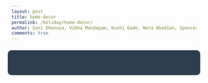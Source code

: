 ```yaml
---
layout: post
title: home-decor
permalink: /holiday/home-decor/
author: Soni Dhenuva, Vibha Mandayam, Kushi Gade, Nora Ahadian, Spencer Lyons
comments: true
---
```


<script>
  // Toggle visibility of item lists
  function toggleItems(id) {
    const selectedItem = document.getElementById(id);
    const currentState = selectedItem.style.display;
    selectedItem.style.display = currentState === 'none' ? 'block' : 'none';
  }

  // Handle item selection
  function selectItem(button, type, category) {
    const color = type === 'most' ? 'green' : 'red';
    button.style.backgroundColor = color;
    button.style.color = 'white';

    // Show the post form
    const formContainer = document.getElementById('post-form');
    formContainer.style.display = 'block';

    // Pre-fill form data based on the selected category
    document.getElementById('title').value = `${category} - ${type} favorite`;
    document.getElementById('comment').value = `I selected ${button.innerText} as my ${type} favorite because`;
    // Set the group to "Dnero Store" and set the category for the dropdown
    document.getElementById('group-select').value = 'Dnero Store';
    document.getElementById('channel-select').value = category;

    const channelID = button.getAttribute('data-channel-id');
    document.getElementById('postForm').setAttribute('data-channel-id', channelID); // Save the channel ID to the form
  }
</script>

<script type="module">
  import { pythonURI, fetchOptions } from '{{ site.baseurl }}/assets/js/api/config.js';

  // Fetch all arguments for a specific channel
  async function fetchArguments(channelId) {
    try {
      const response = await fetch(`${pythonURI}/api/posts/filter`, {
        ...fetchOptions,
        method: 'POST',
        headers: { 'Content-Type': 'application/json' },
        body: JSON.stringify({ channel_id: channelId })
      });

      if (!response.ok) throw new Error('Failed to fetch arguments: ' + response.statusText);

      const argumentsData = await response.json();
      argumentContainer.innerHTML = ""; // Clear existing arguments

      argumentsData.forEach(arg => {
        const card = document.createElement("div");
        card.classList.add("argument-card");

        const text = document.createElement("p");
        text.innerHTML = `<strong>${arg.user_name}:</strong> ${arg.comment}`; // Adjusted to match backend response structure

        card.appendChild(text);
        argumentContainer.appendChild(card);
      });
    } catch (error) {
      console.error('Error fetching arguments:', error);
    }
  }

  // Handle item selection
  function selectItem(button, type, category) {
    const color = type === 'most' ? 'green' : 'red';
    button.style.backgroundColor = color;
    button.style.color = 'white';

    // Create a post when an item is selected
    if (type === 'most') {
      document.getElementById('group-select').value = "Dnero Store";
      document.getElementById('channel-select').value = category;

      const postForm = document.getElementById('post-form');
      postForm.style.display = "block"; // Display post form
    }
  }

  // Handle form submission
  document.getElementById('postForm').addEventListener('submit', async (e) => {
    e.preventDefault();

    const title = document.getElementById('title').value;
    const comment = document.getElementById('comment').value;
    const group = document.getElementById('group-select').value;
    const channel = document.getElementById('channel-select').value;
    const channelID = document.getElementById('postForm').getAttribute('data-channel-id'); // Retrieve the saved channel ID
    const postData = {
      title: title,
      comment: comment,
      channel_id: channelID
    }

    try {
      const response = await fetch(`${pythonURI}/api/post`, {
        ...fetchOptions,
        method: 'POST',
        headers: { 'Content-Type': 'application/json' },
        body: JSON.stringify(postData)
      });

      if (!response.ok) throw new Error('Failed to add post: ' + response.statusText);
      alert("Post added successfully!");

    } catch (error) {
      console.error('Error adding post:', error);
    }
  });
</script>


<style>
  .container {
    display: flex;
    flex-direction: column;
    align-items: center;
    width: 100%;
    max-width: 1200px;
    padding: 20px;
    box-sizing: border-box;
  }
    .data {
        display: flex;
        align-items: flex-start;
        max-width: 800px;
        width: 100%;
        background-color: #2c3e50;
        padding: 20px;
        border-radius: 10px;
        box-shadow: 0 0 10px rgba(0, 0, 0, 0.1);
    }
    .left-side {
        display: flex;
        flex-direction: column;
        align-items: flex-start;
        margin-right: 20px;
    }
    .details {
        display: flex;
        flex-direction: column;
        align-items: flex-start;
    }
    .post-item {
        background-color: #0e4184;
        padding: 10px;
        margin-bottom: 10px;
        border-radius: 5px;
        color: #ffffff;
    }
    .post-item h3 {
        margin: 0 0 5px 0;
    }
    .post-item p {
        margin: 0;
    }
    .category-box {
  width: 100%; /* Set a consistent width */
  max-width: 800px; /* Adjust based on desired box width */
  background-color: #000000;
  padding: 20px;
  border-radius: 10px;
  box-shadow: 0 0 10px rgba(0, 0, 0, 0.1);
  margin: 10px 0; /* Add space between boxes */
}

.category-box h3 {
  text-align: center;
  background-color: #007BFF;
  color: white;
  padding: 10px;
}
body {
  background-image: url("{{ site.baseurl }}/images/dnerostore/bkgd.png");
  background-size: cover; /* Ensures the image covers the entire screen */
  background-position: center; /* Centers the image */
  background-repeat: no-repeat; /* Prevents the image from repeating */
}

</style>


<!-- Analytics Page -->
<div class="container">
    <div id="data" class="data">
        <div class="left-side">
            <p id="count"></p>
        </div>
        <div class="details" id="details">
        </div>
    </div>
</div>

<script type="module">
    import { pythonURI, fetchOptions } from '{{ site.baseurl }}/assets/js/api/config.js';

    // URLs to fetch profile links, user data, and commits
    const postApiUrl = `${pythonURI}/api/posts`;

   // Fetch posts by category
    async function fetchPosts() {
      try {
        const response = await fetch(`${pythonURI}/api/posts`);
        const data = await response.json();

        // Clear existing posts
        document.getElementById("food-drink-posts").innerHTML = "";
        document.getElementById("spirit-posts").innerHTML = "";
        document.getElementById("limited-edition-posts").innerHTML = "";
        document.getElementById("gift-card-posts").innerHTML = "";

        // Loop through posts and categorize them
        data.forEach(post => {
          const postElement = document.createElement('div');
          postElement.classList.add('post-item');
          postElement.innerHTML = `
            <p><strong>User:</strong> ${post.user_name}</p>
            <p><strong>Comment:</strong> ${post.comment}</p>
          `;          
          if (post.channel_name === "Food and Drink") {
            document.getElementById("food-drink-posts").appendChild(postElement);
          } else if (post.channel_name === "Spirit") {
            document.getElementById("spirit-posts").appendChild(postElement);
          } else if (post.channel_name === "Limited Edition") {
            document.getElementById("limited-edition-posts").appendChild(postElement);
          } else if (post.channel_name === "Gift Cards") {
            document.getElementById("gift-card-posts").appendChild(postElement);
          }
        });
      } catch (error) {
        console.error('Error fetching posts:', error);
      }
    }

    fetchPosts();
</script>

<style>
  .container {
    display: flex;
    justify-content: space-between;
    padding: 10px;
  }

  .left-side {
    width: 48%;
    padding-right: 20px;
  }

  .right-side {
    width: 56%;
    padding-left: 10px;
  }

  .category-row {
    margin-bottom: 20px;
    border: 1px solid #45abf5;
    padding: 10px;
  }

  .category-row h3 {
    background-color: #000;
    color: white;
    padding: 10px;
    text-align: center;
  }

  .item-list-container {
    display: none;
  }

  .item-list {
    display: flex;
    flex-direction: column;
  }

  .item-list button {
    margin: 5px;
    padding: 10px;
    background-color: #f1f1f1;
    border: 1px solid #007BFF;
    cursor: pointer;
  }

  .post-form-container {
    background-color: #020b40;
    border: 2px solid #007BFF;
    padding: 20px;
    border-radius: 8px;
    margin-top: 20px;
  }

  #details {
    margin-top: 20px;
  }
</style>
